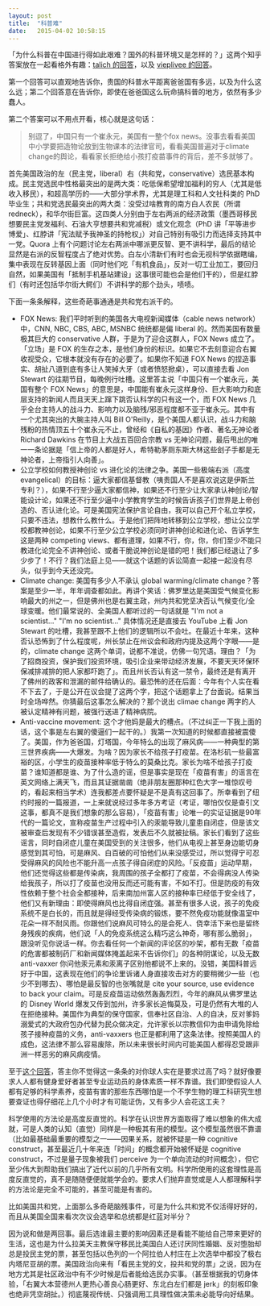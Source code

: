 ```yaml
---
layout: post
title:  "科普难"
date:   2015-04-02 10:58:15
---
```


「为什么科普在中国进行得如此艰难？国外的科普环境又是怎样的？」这两个知乎答案放在一起看格外有趣：[talich 的回答](http://www.zhihu.com/question/29124536/answer/43558571)，以及 [vieplivee 的回答](http://www.zhihu.com/question/29124536/answer/43356108)。

第一个回答可以直观地告诉你，贵国的科普水平距离爸爸国有多远，以及为什么这么远；第二个回答意在告诉你，即使在爸爸国这么玩命搞科普的地方，依然有多少蠢人。

第二个答案可以不用点开看，核心就是这句话：

> 别逗了，中国只有一个崔永元，美国有一整个fox news。没事去看看美国中小学要把造物论放到生物课本的法律官司，看看美国普遍对于climate change的舆论，看看家长拒绝给小孩打疫苗事件的背后，差不多就够了。

首先美国政治的左（民主党，liberal）右（共和党，conservative）选民基本构成。民主党选民中性格最突出的是两大类：吃低保希望增加福利的穷人（尤其是低收入移民），和超高学历的——大部分学术界，尤其是理工科和人文社科类的 PhD 毕业生；共和党选民最突出的两大类：没受过啥教育的南方白人农民（所谓 redneck），和华尔街巨富。这四类人分别由于左右两派的经济政策（墨西哥移民想要民主党发福利、石油大亨想要共和党减税）或文化观念（PhD 讲「平等进步博爱」、红脖讲「宪法赋予我神圣的持枪权」）对自己特别有吸引力而选择支持其中一党。Quora 上有个问题讨论左右两派中哪派更反智、更不讲科学，最后的结论显然是右派的反智程度占了绝对优势。白左小清新们有时也会无视科学依据瞎编，集中表现在反转基因上面（同时他们吃「有机食品」，反对一切工业加工，要回归自然，如果美国有「抵制手机基站建设」这事很可能也会是他们干的），但是红脖们（有时还包括华尔街大鳄们）不讲科学的那个劲头，啧啧。

下面一条条解释，这些奇葩事通通是共和党右派干的。

* FOX News: 我们平时听到的美国各大电视新闻媒体（cable news network）中，CNN, NBC, CBS, ABC, MSNBC 统统都是偏 liberal 的。然而美国有数量极其巨大的 conservative 人群，于是为了迎合这群人，FOX News 成立了。「立场」是 FOX 的生存之本，是他们身份的标识。如果它不去刻意迎合右翼收视受众，它根本就没有存在的必要了。如果你不知道 FOX News 的捏造事实、胡扯八道到底有多让人笑掉大牙（或者愤怒掀桌），可以直接去看 Jon Stewart 的往期节目，每晚例行吐槽。这里答主说「中国只有一个崔永元，美国有整个 FOX News」的意思是，中国能有崔永元这样身份、巨大影响力和底层支持的新闻人而且天天上蹿下跳否认科学的只有这一个，而 FOX News 几乎全台主持人的战斗力、影响力以及脑残/邪恶程度都不亚于崔永元。其中有一个尤其突出的大腕主持人叫 Bill O'Reilly，是个美国人都认识，战斗力和脑残粉的热情顶五十个崔永元不止，曾经和《自私的基因》作者、著名无神论者 Richard Dawkins 在节目上大战五百回合宗教 vs 无神论问题，最后甩出的唯一一条论据是「信上帝的人都是好人，希特勒茅厕东斯大林这些刽子手都是无神论者，上帝指引人向善」。
* 公立学校如何教授神创论 vs 进化论的法律之争。美国一些极端右派（高度 evangelical）的目标：逼大家都信基督教（咦贵国人不是喜欢说这是伊斯兰专利？），如果不行至少逼大家都信神，如果还不行至少让大家承认神创论/智能设计论，如果还不行至少逼中小学教育学生的时候告诉孩子们世界是上帝创造的、否认进化论。可是美国宪法保护言论自由，我可以自己开个私立学校，只要不违法，想教什么教什么。于是他们把阵地转移到公立学校，想让公立学校都教神创论，如果不行至少公立学校必须同时讲神创论和进化论、告诉学生这是两种 competing views、都有道理，如果不行，你，你，你们至少不能只教进化论完全不讲神创论、或者干脆说神创论是错的吧！我们都已经退让了多少步了！不行？我们法庭上见——就这个话题的诉讼简直一起接一起没有尽头，似乎到今天还没完。
* Climate change: 美国有多少人不承认 global warming/climate change？答案是至少一半，年年调查都如此。再讲个笑话：佛罗里达是美国受气候变化影响最大的州之一，但是佛州也是右翼主政，州内共和党坚决否认气候变化/全球变暖。他们最常说的、全美国人都听过的一句话就是 "I'm not a scientist..." "I'm no scientist..." 具体情况还是直接去 YouTube 上看 Jon Stewart 的吐槽，我甚至跟不上他们的逻辑所以不会吐。在最近十年来，这种否认恐怖到了什么程度呢，州长禁止在州议会和政府内提及这两个字眼——是的，climate change 这两个单词，说都不准说，仿佛一句咒语。理由？「为了招商投资，保护我们投资环境，吸引企业来带动经济发展，不要天天环保环保减排减排的把人家都吓跑了」。而且州长否认有这一禁令，最终还是有离开了佛州的政客和泄漏的邮件给确认的。最恐怖的还在后面：今年有个人实在看不下去了，于是公开在议会提了这两个字，把这个话题拿上了台面说。结果当时全场哗然。你猜最后这事怎么解决的？那个说出 climae change 两字的人被认定精神有问题，被强行送进了精神病院。
* Anti-vaccine movement: 这个才他妈是最大的槽点。（不过纠正一下我上面的话，这个事是左右翼的傻逼们一起干的。）我第一次知道的时候都直接被震傻了。美国，作为爸爸国，灯塔国，今年特么的出现了麻风病——一种典型的第三世界疾病——大爆发。为啥？因为家长不给孩子打疫苗。在洛杉矶一些最富裕的区，小学生的疫苗接种率低于特么的莫桑比克。家长为啥不给孩子打疫苗？谁知道都是谁、为了什么造的谣，但是事实是现在「疫苗有害」的谣言在英文网络上满天飞，而且其证据凿凿（绝非朋友圈那种红色大字一堆惊叹号的，看起来相当学术）连我都差点要怀疑是不是真有这回事了。所幸看到了纽约时报的一篇报道，一上来就说经过多年多方考证（考证，哪怕仅仅是查引文这事，都真不是我们想象的那么容易），「疫苗有害」论唯一的实证证据是90年代的一篇论文，宣称疫苗生产过程中引入的汞能导致儿童患自闭症，但是该文被审查后发现有不少错误甚至造假，发表后不久就被扯稿。家长们看到了这些谣言，同时自闭症儿童在美国受到的关注很多，他们从电视上甚至身边能切身感觉到其可怕，可是麻风、白百破的可怕他们从来没感受过，所以觉得宁可忍受得麻风的风险也不能升高一点孩子得自闭症的风险。「反疫苗」运动早期，他们还觉得这些都是传染病，我周围的孩子全都打了疫苗，不会得病没人传染给我孩子，所以打了疫苗也没用反而还可能有害，不如不打。但是防疫的有效性依赖于整个社会全都接种，后来南加州富人区的接种率已经低于安全线了，他们又有新理由：即使得麻风也比得自闭症强。甚至有很多人说，孩子的免疫系统不是白长的，而且就是得经受传染病的锻炼，要不然免疫功能就像温室中花朵一样不耐风雨。你跟他们说麻风可特么的是会死人、侥幸活下来也是留终身残疾的疾病，他们说「人的免疫系统这么精巧这么神奇，哪有那么脆弱」，跟没听见你说话一样。你去看任何一个新闻的评论区的吵架，都有无数「疫苗的危害都被制药厂和新闻媒体掩盖起来不告诉你们」的各种阴谋论，以及无数 anti-vaxxer 你问他汞元素和汞离子区别他都说不上来的。没错，美国科普远好于中国，这表现在他们的争论里诉诸人身直接攻击对方的要稍微少一些（也少不到哪去）、哪怕是最反智的也张嘴就是 cite your source, use evidence to back your claim。可是反疫苗运动依然轰轰烈烈，今年的麻风从佛罗里达的 Disney World 爆发又传到加州，许多家长追悔莫及，可是仍然有大堆的人在拒绝接种。美国作为典型的保守国家，信奉社区自治、人的自决，反对爹妈溺爱式的大政府包办代替为民众做决定，允许家长以宗教信仰为由申请免除给孩子接种疫苗的义务，anti-vaxxers 也正是都利用了这条法律。按照美国人的成色，这法律不那么容易废除，所以未来很长时间内可能美国人都得忍受跟非洲一样恶劣的麻风病疫情。

至于[这个回答](http://www.zhihu.com/question/29124536/answer/43358959)，答主你不觉得这一条条的对你球人实在是要求过高了吗？就好像要求人人都有健身爱好者甚至专业运动员的身体素质一样不靠谱。我们即使假设人人都有足够的科学素养，疫苗有害的那些东西哪怕是一个不学生物的理工科研究生想要查证也得仔细花上几个小时才有可能证伪，又有多少人会花这工夫？

科学使用的方法论是高度反直觉的。科学在认识世界方面取得了难以想象的伟大成就，可是人类的认知（直觉）同样是一种极其有用的模型。这个模型虽然很不靠谱（比如最基础最重要的模型之一——因果关系，就被怀疑是一种 cognitive construct，甚至最近几十年来连「时间」的概念都开始被怀疑是 cognitive construct，不过是量子现象被我们 perceive 为一个单向流动的时间概念），但它至少伟大到帮助我们搞出了近代以前的几乎所有文明。科学所使用的这套理性是高度反直觉的，真不是随随便便就能学会的。要求人们抛弃直觉或是人人都理解科学的方法论是完全不可能的，甚至可能是有害的。

比如美国共和党，上面那么多奇葩脑残事件，可是为什么共和党不仅活得好好的，而且从美国全国来看次次议会选举和总统都是红蓝对半分？

因为说和做是两回事。最后选谁最主要的影响因素还是看能不能给自己带来更好的生活，这也是为什么拉美天主教保守移民比美国白人还讨厌同性婚姻、反对堕胎却总是投民主党的票，甚至包括以色列的一个阿拉伯人村庄在上次选举中都投了极右内塔尼亚胡的票。美国政治向来有「看民主党的文，投共和党的票」之说，因为在地方尤其是社区政治中有不少时候是后者能给选民办实事。（甚至根据我的切身体验，「右翼大本营德州人更热心善良心肠更好、东北白左们都是 jerk」的刻板印象也绝非凭空胡扯。）彻底蔑视传统、只强调用工具理性做决策未必能导向好结果。

